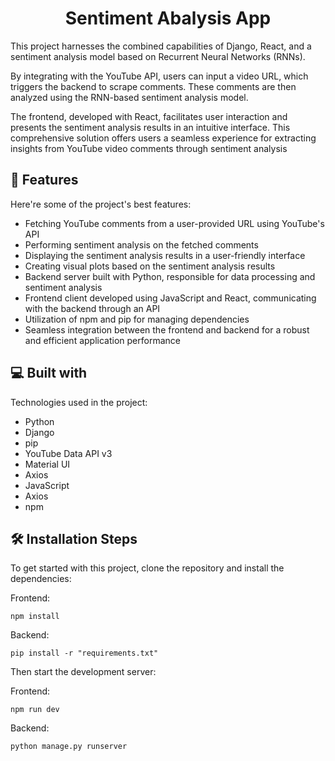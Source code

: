 <h1 align="center" id="title">Sentiment Abalysis App</h1>

<p id="description">This project harnesses the combined capabilities of Django, React, and a sentiment analysis model based on Recurrent Neural Networks (RNNs).
  
By integrating with the YouTube API, users can input a video URL, which triggers the backend to scrape comments. These comments are then analyzed using the RNN-based sentiment analysis model.

The frontend, developed with React, facilitates user interaction and presents the sentiment analysis results in an intuitive interface. This comprehensive solution offers users a seamless experience for extracting insights from YouTube video comments through sentiment analysis</p>    


<h2>🧐 Features</h2>

Here're some of the project's best features:

* Fetching YouTube comments from a user-provided URL using YouTube's API
* Performing sentiment analysis on the fetched comments
* Displaying the sentiment analysis results in a user-friendly interface
* Creating visual plots based on the sentiment analysis results
* Backend server built with Python, responsible for data processing and sentiment analysis
* Frontend client developed using JavaScript and React, communicating with the backend through an API
* Utilization of npm and pip for managing dependencies
* Seamless integration between the frontend and backend for a robust and efficient application performance

<h2>💻 Built with</h2>

Technologies used in the project:

* Python
* Django
* pip
* YouTube Data API v3
* Material UI
* Axios
* JavaScript
* Axios
* npm

<h2>🛠️ Installation Steps</h2>

To get started with this project, clone the repository and install the dependencies:

Frontend:
```
npm install
```
Backend:
```
pip install -r "requirements.txt"
```

Then start the development server:

Frontend:
```
npm run dev
```
Backend:
```
python manage.py runserver
```
